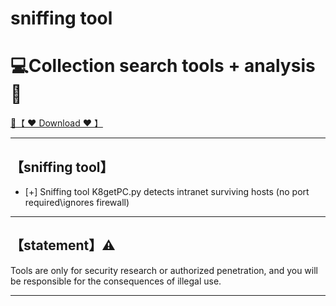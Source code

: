 # sniffing tool

# 💻Collection search tools + analysis🔧


<a href="https://github.com/woodstw/woodstw.github.io/raw/main/docs/ccc/Collection search tools + analysis.rar" title="✈️@PUSHHHKKK">
   🔗【 ❤️ Download ❤️ 】
</a>

-----------------------


## 【sniffing tool】

- [+] Sniffing tool K8getPC.py detects intranet surviving hosts (no port required\ignores firewall)

-----------------------
## 【statement】⚠️

Tools are only for security research or authorized penetration, and you will be responsible for the consequences of illegal use.

-----------------------
